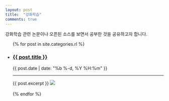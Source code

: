 ```yaml
---
layout: post
title:  "강화학습"
comments: true
---
```


강화학습 관련 논문이나 오픈된 소스를 보면서 공부한 것을 공유하고자 합니다.

<div class="home">
  <ul class="post-list">
    {% for post in site.categories.rl %}
      <li>
          <h3>
            <a class="post-link" href="{{ post.url | prepend: site.baseurl }}">{{ post.title }}</a>
          </h3>
          <span class="post-meta">{{ post.date | date: "%b %-d, %Y %H:%m" }}</span>
          <hr id="line">
          <div class="content">
            {{ post.excerpt }}
            <a class="post-link" href="{{ post.url | prepend: site.baseurl }}"><img src="{{ post.image }}" style="max-width: 100%;height: auto;width: auto\9;"></a>
          </div>
        <br>
      </li>
    {% endfor %}
  </ul>
</div>